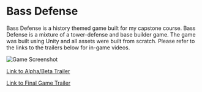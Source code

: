 # Bass Defense
Bass Defense is a history themed game built for my capstone course. Bass Defense is a mixture of a tower-defense and base builder game. The game was built using Unity and all assets were built from scratch. Please refer to the links to the trailers below for in-game videos.

![Game Screenshot](gameFolder/res/pics/game_screenshot.png?raw=true "Title")

[Link to Alpha/Beta Trailer](https://youtu.be/mL_yEtKeKn0)


[Link to Final Game Trailer](https://youtu.be/Ti2v3vYL8pU)
